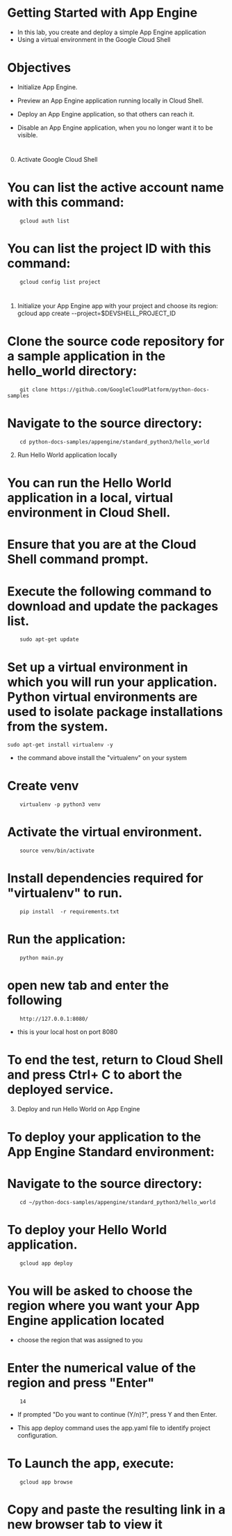 # Getting Started with App Engine
- In this lab, you create and deploy a simple App Engine application
- Using a virtual environment in the Google Cloud Shell

# Objectives
- Initialize App Engine.

- Preview an App Engine application running locally in Cloud Shell.

- Deploy an App Engine application, so that others can reach it.

- Disable an App Engine application, when you no longer want it to be visible.

# 
0. Activate Google Cloud Shell
# You can list the active account name with this command:
        gcloud auth list
# You can list the project ID with this command:
        gcloud config list project
# 

1. Initialize your App Engine app with your project and choose its region:
        gcloud app create --project=$DEVSHELL_PROJECT_ID


# Clone the source code repository for a sample application in the hello_world directory:
        git clone https://github.com/GoogleCloudPlatform/python-docs-samples

# Navigate to the source directory:
        cd python-docs-samples/appengine/standard_python3/hello_world

2. Run Hello World application locally
# You can run the Hello World application in a local, virtual environment in Cloud Shell.
# Ensure that you are at the Cloud Shell command prompt.

# Execute the following command to download and update the packages list.
        sudo apt-get update
# Set up a virtual environment in which you will run your application. Python virtual environments are used to isolate package installations from the system.
    sudo apt-get install virtualenv -y
- the command above install the "virtualenv" on your system
# Create venv
        virtualenv -p python3 venv
# Activate the virtual environment.
        source venv/bin/activate

# Install dependencies required for "virtualenv" to run.
        pip install  -r requirements.txt


# Run the application:
        python main.py
# open new tab and enter the following
        http://127.0.0.1:8080/
- this is your local host on port 8080

# To end the test, return to Cloud Shell and press Ctrl+ C to abort the deployed service.

3. Deploy and run Hello World on App Engine
# To deploy your application to the App Engine Standard environment:
# Navigate to the source directory:
        cd ~/python-docs-samples/appengine/standard_python3/hello_world

# To deploy your Hello World application.
        gcloud app deploy
# You will be asked to choose the region where you want your App Engine application located
- choose the region that was assigned to you
# Enter the numerical value of the region and press "Enter"
        14
-  If prompted "Do you want to continue (Y/n)?", press Y and then Enter.

- This app deploy command uses the app.yaml file to identify project configuration.

# To Launch the app, execute:
        gcloud app browse
# Copy and paste the resulting link in a new browser tab to view it
